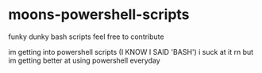 # moons-powershell-scripts
funky dunky bash scripts feel free to contribute

im getting into powershell scripts (I KNOW I SAID 'BASH')
i suck at it rn but im getting better at using powershell everyday
